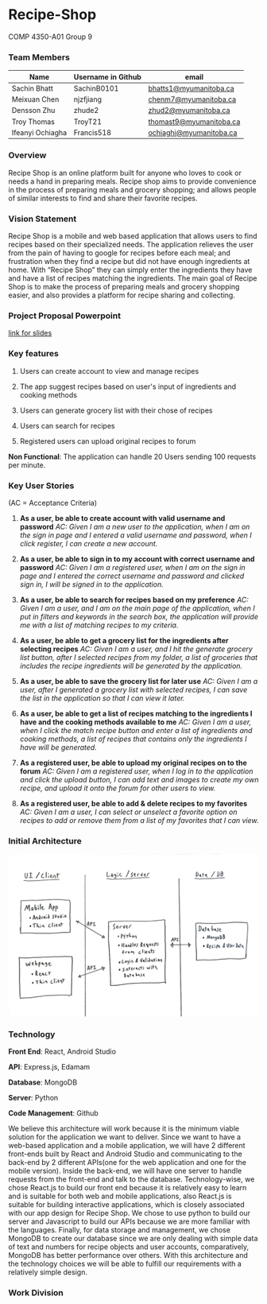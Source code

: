 # Recipe-Shop
COMP 4350-A01 Group 9
### Team Members

| Name | Username in Github  |   email |
|------|---------------------|---------|
| Sachin Bhatt | SachinB0101 | bhatts1@myumanitoba.ca |  
| Meixuan Chen | njzfjiang   | chenm7@myumanitoba.ca  |
| Densson Zhu  | zhude2 | zhud2@myumanitoba.ca |
| Troy Thomas | TroyT21 | thomast9@myumanitoba.ca |
| Ifeanyi Ochiagha | Francis518 |ochiaghi@myumanitoba.ca|

### Overview

Recipe Shop is an online platform built for anyone who loves to cook or needs a hand in preparing meals. Recipe shop aims to provide convenience in the process of preparing meals and grocery shopping; and allows people of similar interests to find and share their favorite recipes.

### Vision Statement
Recipe Shop is a mobile and web based application that allows users to find recipes based on their specialized needs. The application relieves the user from the pain of having to google for recipes before each meal; and frustration when they find a recipe but did not have enough ingredients at home. With “Recipe Shop” they can simply enter the ingredients they have and have a list of recipes matching the ingredients. The main goal of Recipe Shop is to make the process of preparing meals and grocery shopping easier, and also provides a platform for recipe sharing and collecting.

### Project Proposal Powerpoint
[link for slides](https://docs.google.com/presentation/d/1PnpB_A33euk-62a8-xNr9aGnYFOGQPwSr7CioqUJycA/edit#slide=id.g3003bf0c524_0_5)


### Key features
1.  Users can create account to view and manage recipes
    
2.  The app suggest recipes based on user's input of ingredients and cooking methods
    
3.  Users can generate grocery list with their chose of recipes
    
4.  Users can search for recipes
    
5.  Registered users can upload original recipes to forum

**Non Functional**: The application can handle 20 Users sending 100 requests per minute.

### Key User Stories
(AC = Acceptance Criteria)
1. **As a user, be able to create account with valid username and password**
_AC: Given I am a new user to the application, when I am on the sign in page and I entered a valid username and password, when I click register, I can create a new account._


2. **As a user, be able to sign in to my account with correct username and password**
_AC: Given I am a registered user, when I am on the sign in page and I entered the correct username and password and clicked sign in, I will be signed in to the application._


3. **As a user, be able to search for recipes based on my preference**
_AC: Given I am a user, and I am on the main page of the application, when I put in filters and keywords in the search box, the application will provide me with a list of matching recipes to my criteria._


4. **As a user, be able to get a grocery list for the ingredients after selecting recipes**
_AC: Given I am a user, and I hit the generate grocery list button, after I selected recipes from my folder, a list of groceries that includes the recipe ingredients will be generated by the application._


5. **As a user, be able to save the grocery list for later use**
_AC: Given I am a user, after I generated a grocery list with selected recipes, I can save the list in the application so that I can view it later._


6. **As a user, be able to get a list of recipes matching to the ingredients I have and the cooking methods available to me**
_AC: Given I am a user, when I click the match recipe button and enter a list of ingredients and cooking methods, a list of recipes that contains only the ingredients I have will be generated._


7. **As a registered user, be able to upload my original recipes on to the forum**
_AC: Given I am a registered user, when I log in to the application and click the upload button, I can add text and images to create my own recipe, and upload it onto the forum for other users to view._


8. **As a registered user, be able to add & delete recipes to my favorites**
_AC: Given I am a user, I can select or unselect a favorite option on recipes to add or remove them from a list of my favorites that I can view._


### Initial Architecture
![Architecture Diagram](https://github.com/njzfjiang/Recipe-Shop/blob/main/Documentation/Architecture.jpg)

### Technology
**Front End**: React, Android Studio 

**API**: Express.js, Edamam

**Database**: MongoDB

**Server**: Python

**Code Management**: Github

We believe this architecture will work because it is the minimum viable solution for the application we want to deliver. Since we want to have a web-based application and a mobile application, we will have 2 different front-ends built by React and Android Studio and communicating to the back-end by 2 different APIs(one for the web application and one for the mobile version). Inside the back-end, we will have one server to handle requests from the front-end and talk to the database. Technology-wise, we chose React.js to build our front end because it is relatively easy to learn and is suitable for both web and mobile applications, also React.js is suitable for building interactive applications, which is closely associated with our app design for Recipe Shop. We chose to use python to build our server and Javascript to build our APIs because we are more familiar with the languages. Finally, for data storage and management, we chose MongoDB to create our database since we are only dealing with simple data of text and numbers for recipe objects and user accounts, comparatively, MongoDB has better performance over others. With this architecture and the technology choices we will be able to fulfill our requirements with a relatively simple design.


### Work Division
